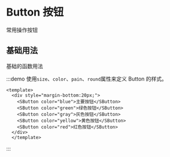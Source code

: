 <!--
 * @Descripttion: 
 * @Author: zhangjiahao
 * @Date: 2022-09-22 10:46:13
 * @LastEditors: zhangjiahao
 * @LastEditTime: 2022-09-22 11:08:38
-->
# Button 按钮
常用操作按钮

## 基础用法

基础的函数用法

:::demo 使用`size`、`color`、`pain`、`round`属性来定义 Button 的样式。

```vue
<template>
  <div style="margin-bottom:20px;">
    <SButton color="blue">主要按钮</SButton>
    <SButton color="green">绿色按钮</SButton>
    <SButton color="gray">灰色按钮</SButton>
    <SButton color="yellow">黄色按钮</SButton>
    <SButton color="red">红色按钮</SButton>
  </div>
  </template>
```

:::